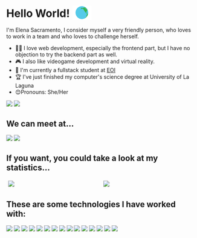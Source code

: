 # Hello World! <img src="assets/world2.gif" width="50px" style="transform: translateY(7px);">

I'm Elena Sacramento, I consider myself a very friendly person, who loves to work in a team and who loves to challenge herself. 
- 👩‍💻 I love web development, especially the frontend part, but I have no objection to try the backend part as well. 
- 🎮 I also like videogame development and virtual reality.
- 🚩 I'm currently a fullstack student at [EOI](https://www.eoi.es/es/cursos/26671/curso-de-programacion-fullstack-santa-cruz-de-tenerife)
- 🏆 I've just finished my computer's science degree at University of La Laguna 
- 😊Pronouns: She/Her

<div>
  <img src="https://img.shields.io/github/followers/elenamsd?style=for-the-badge?label=Follow">
  <img src="https://img.shields.io/github/stars/elenamsd/elenamsd?style=social">
</div>

## We can meet at...
<div>
  <a href="https://www.linkedin.com/in/elenasacramento/" target="_blank"><img src="https://img.shields.io/badge/-LinkedIn-%230077B5?style=for-the-badge&logo=linkedin&logoColor=white" target="_blank"></a>
  <a href = "https://github.com/elenamsd"><img src="https://img.shields.io/badge/-GitHub-090A0C?style=for-the-badge&logo=github&logoColor=white" target="_blank"></a> 
</div>  

## If you want, you could take a look at my statistics...
<div align="center" style="display: flex; justify-content: space-around;">
  <img width="50%" style="margin:5px;" src="https://github-readme-stats.vercel.app/api?username=elenamsd&show_icons=true&title_color=5FFBF1&text_color=FFFFFF&icon_color=D93A7C&bg_color=282C34&border_radius=10"/>
  <img width="50%" style="margin:5px;"  src="https://github-readme-stats.vercel.app/api/top-langs/?username=elenamsd&layout=compact&langs_count=12&theme=swift&border_radius=10"/>   
</div>

## These are some technologies I have worked with:  

<div>
  <img src="https://img.shields.io/badge/-Html5-F06428?style=for-the-badge&logo=html5&logoColor=white">
  <img src="https://img.shields.io/badge/-Css3-0096D1?style=for-the-badge&logo=css3&logoColor=white">
  <img src="https://img.shields.io/badge/-Javascript-F7DB00?style=for-the-badge&logo=javascript&logoColor=black">
  <img src="https://img.shields.io/badge/-Vue-41B883?style=for-the-badge&logo=Vue.js&logoColor=white">
  <img src="https://img.shields.io/badge/-React-31D5F4?style=for-the-badge&logo=react&logoColor=white">
  <img src="https://img.shields.io/badge/-Laravel-F74D4D?style=for-the-badge&logo=laravel&logoColor=white">
  <img src="https://img.shields.io/badge/-Node-43853D?style=for-the-badge&logo=node.js&logoColor=white">
  <img src="https://img.shields.io/badge/-Go-00ACD7?style=for-the-badge&logo=go&logoColor=white">
  <img src="https://img.shields.io/badge/-MariaDB-B0885E?style=for-the-badge&logo=mariadb&logoColor=white">
  <img src="https://img.shields.io/badge/-MongoDB-118D4D?style=for-the-badge&logo=mongodb&logoColor=white"> 
  <img src="https://img.shields.io/badge/-Docker-2496ED?style=for-the-badge&logo=docker&logoColor=white">
  <img src="https://img.shields.io/badge/-Git-EB4D28?style=for-the-badge&logo=git&logoColor=white">
  <img src="https://img.shields.io/badge/-Unity-000000?style=for-the-badge&logo=unity&logoColor=white">
  <img src="https://img.shields.io/badge/-c++-1A579A?style=for-the-badge&logo=c%2B%2B&logoColor=white">
  <img src="https://img.shields.io/badge/-Ruby-CC342D?style=for-the-badge&logo=ruby&logoColor=white">
</div>




